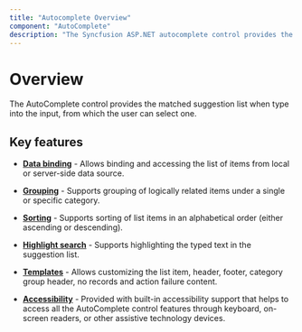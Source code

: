```yaml
---
title: "Autocomplete Overview"
component: "AutoComplete"
description: "The Syncfusion ASP.NET autocomplete control provides the matched suggestion list when type into the input, from which the user can select one."
---
```


# Overview

The AutoComplete control provides the matched suggestion list when type into the input, from which the user can select one.

## Key features

* **[Data binding](/auto-complete/data-binding.html)** - Allows binding and accessing the list of items from local or server-side data source.

* **[Grouping](/auto-complete/grouping.html)** - Supports grouping of logically related items under a single or specific category.

* **[Sorting](/auto-complete/api-autoComplete.html#sortorder-sortorder)** - Supports sorting of list
items in an alphabetical order (either ascending or descending).

* **[Highlight search](/auto-complete/how-to.html#custom-highlight-search)** - Supports highlighting the typed
text in the suggestion list.

* **[Templates](/auto-complete/templates.html)** - Allows customizing the list item, header, footer,
category group header, no records and action failure
content.

* **[Accessibility](/auto-complete/accessibility.html)** - Provided with built-in accessibility
support that helps to access all the AutoComplete control features through keyboard, on-screen readers, or other assistive technology devices.
